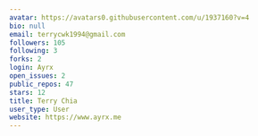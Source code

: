```yaml
---
avatar: https://avatars0.githubusercontent.com/u/1937160?v=4
bio: null
email: terrycwk1994@gmail.com
followers: 105
following: 3
forks: 2
login: Ayrx
open_issues: 2
public_repos: 47
stars: 12
title: Terry Chia
user_type: User
website: https://www.ayrx.me
---
```

